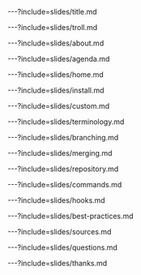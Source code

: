 ---?include=slides/title.md

---?include=slides/troll.md

---?include=slides/about.md

---?include=slides/agenda.md

---?include=slides/home.md

---?include=slides/install.md

---?include=slides/custom.md

---?include=slides/terminology.md

---?include=slides/branching.md

---?include=slides/merging.md

---?include=slides/repository.md

---?include=slides/commands.md

---?include=slides/hooks.md

---?include=slides/best-practices.md

---?include=slides/sources.md

---?include=slides/questions.md

---?include=slides/thanks.md